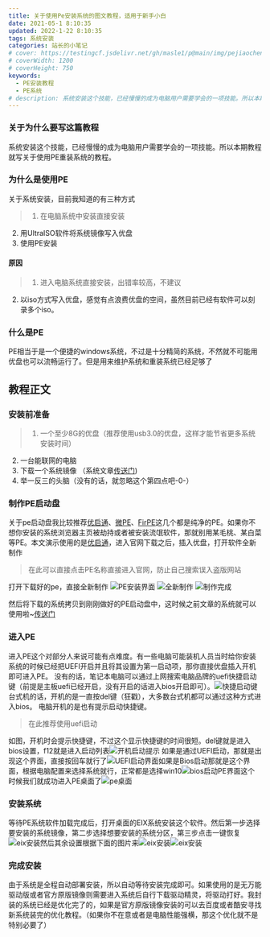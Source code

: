 ```yaml
---
title: 关于使用Pe安装系统的图文教程，适用于新手小白
date: 2021-05-1 8:10:35
updated: 2022-1-22 8:10:35
tags: 系统安装
categories: 站长的小笔记
# cover: https://testingcf.jsdelivr.net/gh/masle1/p@main/img/pejiaocheng/%E5%B0%81%E9%9D%A2.png
# coverWidth: 1200
# coverHeight: 750
keywords: 
  - PE安装教程
  - PE系统
# description: 系统安装这个技能，已经慢慢的成为电脑用户需要学会的一项技能。所以本期教程就写关于使用PE重装系统的教程。
---
```



### 关于为什么要写这篇教程
系统安装这个技能，已经慢慢的成为电脑用户需要学会的一项技能。所以本期教程就写关于使用PE重装系统的教程。
### 为什么是使用PE
关于系统安装，目前我知道的有三种方式
<div class="info">

> 1. 在电脑系统中安装直接安装
  2. 用UltraISO软件将系统镜像写入优盘
  3. 使用PE安装
</div>

<!-- more -->


#### 原因
<div class="info">

> 1. 进入电脑系统直接安装，出错率较高，不建议
  2. 以iso方式写入优盘，感觉有点浪费优盘的空间，虽然目前已经有软件可以刻录多个iso。

 </div>

### 什么是PE
PE相当于是一个便捷的windows系统，不过是十分精简的系统，不然就不可能用优盘也可以流畅运行了。但是用来维护系统和重装系统已经足够了

## 教程正文

 ### 安装前准备
<div class="success">

> 1. 一个至少8G的优盘（推荐使用usb3.0的优盘，这样才能节省更多系统安装时间）
 2. 一台能联网的电脑
 3. 下载一个系统镜像 （系统文章[传送门](https://masle.top/categories/%E7%B3%BB%E7%BB%9F%E5%B0%81%E8%A3%85/))
 4. 举一反三的头脑（没有的话，就忽略这个第四点吧-0-）

</div>


 ### 制作PE启动盘
 关于pe启动盘我比较推荐[优启通](https://www.itsk.com/thread-416335-1-1.html)、[微PE](http://www.wepe.com.cn/)、[FirPE](https://firpe.cn/)这几个都是纯净的PE。如果你不想你安装的系统浏览器主页被劫持或者被安装流氓软件，那就别用某毛桃、某白菜等PE。本文演示使用的是[优启通](https://www.itsk.com/thread-416335-1-1.html)，进入官网下载之后，插入优盘，打开软件全新制作
 <div class="warning">

>   在此可以直接点击PE名称直接进入官网，防止自己搜索误入盗版网站

</div>

打开下载好的pe，直接全新制作
![PE安装界面](https://testingcf.jsdelivr.net/gh/masle1/p@main/img/how-to-install-windows-by-pe/%E4%BC%98%E5%90%AF%E9%80%9A%E5%88%B6%E4%BD%9C1.png)
![全新制作](https://testingcf.jsdelivr.net/gh/masle1/p@main/img/how-to-install-windows-by-pe/%E4%BC%98%E5%90%AF%E9%80%9A%E5%88%B6%E4%BD%9C2.png)
![制作完成](https://testingcf.jsdelivr.net/gh/masle1/p@main/img/how-to-install-windows-by-pe/%E4%BC%98%E5%90%AF%E9%80%9A%E5%88%B6%E4%BD%9C3.png)

然后将下载的系统拷贝到刚刚做好的PE启动盘中，这时候之前文章的系统就可以使用啦~[传送门](https://masle.top/categories/%E7%B3%BB%E7%BB%9F%E5%B0%81%E8%A3%85/)
 ### 进入PE
进入PE这个对部分人来说可能有点难度。有一些电脑可能装机人员当时给你安装系统的时候已经把UEFI开启并且将其设置为第一启动项，那你直接优盘插入开机即可进入PE。
没有的话，笔记本电脑可以通过上网搜索电脑品牌的uefi快捷启动键（前提是主板uefi已经开启，没有开启的话进入bios开启即可）。![快捷启动键](https://exp-picture.cdn.bcebos.com/57af657f860e7c75b6077841650d3aceabd7bf4b.jpg)
台式机的话，开机的是一直按del键（狂戳），大多数台式机都可以通过这种方式进入bios。
电脑开机的是也有提示启动快捷键。
>  在此推荐使用uefi启动

如图，开机时会提示快捷键，不过这个显示快捷键的时间很短。del键就是进入bios设置，f12就是进入启动列表![开机启动提示](https://testingcf.jsdelivr.net/gh/masle1/p@main/img/how-to-install-windows-by-pe/%E4%B8%BB%E6%9D%BF%E5%90%AF%E5%8A%A8%E6%8F%90%E7%A4%BA.jpg)
如果是通过UEFI启动，那就是出现这个界面，直接按回车就行了![UEFI启动界面](https://testingcf.jsdelivr.net/gh/masle1/p@main/img/how-to-install-windows-by-pe/PE%20UEFI%E5%90%AF%E5%8A%A8.jpg)如果是Bios启动那就是这个界面，根据电脑配置来选择系统就行，正常都是选择win10![bios启动PE界面](https://testingcf.jsdelivr.net/gh/masle1/p@main/img/how-to-install-windows-by-pe/PE%20bios%E5%90%AF%E5%8A%A8.jpg)这个时候我们就成功进入PE桌面了![pe桌面](https://testingcf.jsdelivr.net/gh/masle1/p@main/img/how-to-install-windows-by-pe/PE%E6%A1%8C%E9%9D%A2.jpg)
 ### 安装系统
等待PE系统软件加载完成后，打开桌面的EIX系统安装这个软件。然后第一步选择要安装的系统镜像，第二步选择想要安装的系统分区，第三步点击一键恢复![eix安装](https://testingcf.jsdelivr.net/gh/masle1/p@main/img/how-to-install-windows-by-pe/EIX1.png)然后其余设置根据下面的图片来![eix安装](https://testingcf.jsdelivr.net/gh/masle1/p@main/img/how-to-install-windows-by-pe/EIX2.png)![eix安装](https://testingcf.jsdelivr.net/gh/masle1/p@main/img/how-to-install-windows-by-pe/pe%E7%B3%BB%E7%BB%9F%E5%AE%89%E8%A3%85%E8%BF%9B%E8%A1%8C%E4%B8%AD.png)
 ### 完成安装
 由于系统是全程自动部署安装，所以自动等待安装完成即可。如果使用的是无万能驱动版或者官方原版镜像则需要进入系统后自行下载驱动精灵，将驱动打好。我封装的系统已经是优化完了的，如果是官方原版镜像安装的可以去百度或者酷安寻找新系统装完的优化教程。（如果你不在意或者是电脑性能强横，那这个优化就不是特别必要了）
